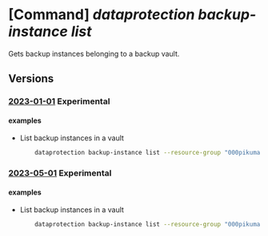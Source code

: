 # [Command] _dataprotection backup-instance list_

Gets backup instances belonging to a backup vault.

## Versions

### [2023-01-01](/Resources/mgmt-plane/L3N1YnNjcmlwdGlvbnMve30vcmVzb3VyY2Vncm91cHMve30vcHJvdmlkZXJzL21pY3Jvc29mdC5kYXRhcHJvdGVjdGlvbi9iYWNrdXB2YXVsdHMve30vYmFja3VwaW5zdGFuY2Vz/2023-01-01.xml) **Experimental**

<!-- mgmt-plane /subscriptions/{}/resourcegroups/{}/providers/microsoft.dataprotection/backupvaults/{}/backupinstances 2023-01-01 -->

#### examples

- List backup instances in a vault
    ```bash
        dataprotection backup-instance list --resource-group "000pikumar" --vault-name "PratikPrivatePreviewVault1"
    ```

### [2023-05-01](/Resources/mgmt-plane/L3N1YnNjcmlwdGlvbnMve30vcmVzb3VyY2Vncm91cHMve30vcHJvdmlkZXJzL21pY3Jvc29mdC5kYXRhcHJvdGVjdGlvbi9iYWNrdXB2YXVsdHMve30vYmFja3VwaW5zdGFuY2Vz/2023-05-01.xml) **Experimental**

<!-- mgmt-plane /subscriptions/{}/resourcegroups/{}/providers/microsoft.dataprotection/backupvaults/{}/backupinstances 2023-05-01 -->

#### examples

- List backup instances in a vault
    ```bash
        dataprotection backup-instance list --resource-group "000pikumar" --vault-name "PratikPrivatePreviewVault1"
    ```
